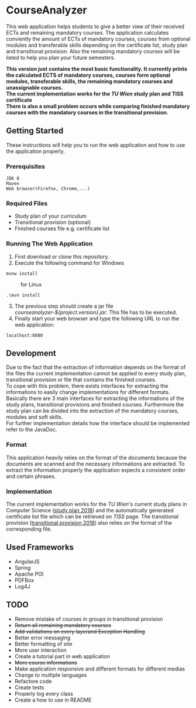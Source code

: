 # CourseAnalyzer

This web application helps students to give a better view of their received ECTs and remaining mandatory courses. The application calculates conviently the amount of ECTs of mandatory courses, courses from optional modules and transferable skills depending on the certificate list, study plan and transitional provision. Also the remaining mandatory courses will be listed to help you plan your future semesters.

**This version just contains the most basic functionality. It currently prints the calculated ECTS of mandatory courses, courses form optional modules, transferable skills, the remaining mandatory courses and unassignable courses.**\
**The current implementation works for the *TU Wien* study plan and TISS certificate**\
**There is also a small problem occurs while comparing finished mandatory courses with the mandatory courses in the transitional provision.**

## Getting Started

These instructions will help you to run the web application and how to use the application properly.

### Prerequisites

```
JDK 8
Maven
Web browser(Firefox, Chrome,...)
```

### Required Files

* Study plan of your curriculum
* Transitional provision (optional)
* Finished courses file e.g. certificate list

### Running The Web Application

1) First download or clone this repository. 
2) Execute the following command for Windows
```
mvnw install
```
&nbsp;&nbsp;&nbsp;&nbsp;&nbsp;&nbsp;&nbsp;&nbsp;&nbsp;&nbsp;for Linux
```
.\mvn install
```

3) The previous step should create a jar file *courseanalyzer-${project.version}.jar*. This file has to be executed.
4) Finally start your web browser and type the following URL to run the web application:
```
localhost:8080
```


## Development

Due to the fact that the extraction of information depends on the format of the files the current implementation cannot be applied to every study plan, transitional provision or file that contains the finished courses.\
To cope with this problem, there exists interfaces for extracting the informations to easily change implementations for different formats. Basically there are 3 main interfaces for extracting the informations of the study plans, transitional provisions and finished courses. Furthermore the study plan can be divided into the extraction of the mandatory courses, modules and soft skills.\
For further implementation details how the interface should be implemented refer to the JavaDoc.

### Format

This application heavily relies on the format of the documents because the documents are scanned and the necessary informations are extracted. To extract the information properly the application expects a consistent order and certain phrases.

### Implementation

The current implementation works for the *TU Wien*'s current study plans in Computer Science ([study plan 2018](http://www.informatik.tuwien.ac.at/studium/angebot/studienplaene/informatik-archiv/informatik-studienplan-2018)) and the automatically generated certificate list file which can be retrieved on *TISS* page. The transitional provision ([transitional provision 2018](http://www.informatik.tuwien.ac.at/studium/angebot/studienplaene/informatik-archiv/informatik-uebergang-2018)) also relies on the format of the corresponding file.

## Used Frameworks

* AngularJS
* Spring
* Apache POI
* PDFBox
* Log4J

## TODO

* Remove mistake of courses in groups in transitional provision
* ~~Return all remaining mandatory courses~~
* ~~Add validations on every layerand Exception Handling~~
* Better error messaging
* Better formatting of site
* More user interaction
* Create a tutorial part in web application
* ~~More course informations~~
* Make application responsive and different formats for different medias
* Change to multiple languages
* Refactore code
* Create tests
* Properly log every class
* Create a how to use in README